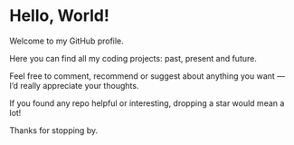 # Hello, World!

Welcome to my GitHub profile.

Here you can find all my coding projects: past, present and future.

Feel free to comment, recommend or suggest about anything you want — I’d really appreciate your thoughts.

If you found any repo helpful or interesting, dropping a star would mean a lot!

Thanks for stopping by.

